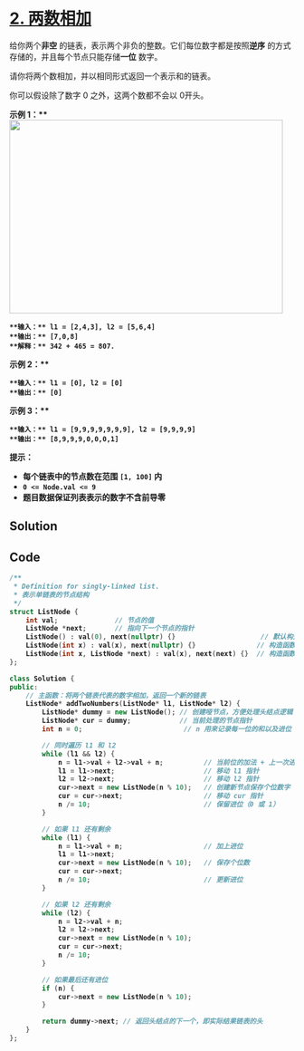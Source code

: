 # [2. 两数相加](https://leetcode.cn/problems/add-two-numbers/description/?envType=study-plan-v2&envId=top-100-liked)

给你两个**非空**  的链表，表示两个非负的整数。它们每位数字都是按照**逆序** 的方式存储的，并且每个节点只能存储**一位** 数字。

请你将两个数相加，并以相同形式返回一个表示和的链表。

你可以假设除了数字 0 之外，这两个数都不会以 0开头。

<strong class="example">示例 1：** 
<img alt="" src="https://gitee.com/baishuaishuai/saveimg/raw/master/202508051926262.jpg" style="width: 483px; height: 342px;">

```
**输入：** l1 = [2,4,3], l2 = [5,6,4]
**输出：** [7,0,8]
**解释：** 342 + 465 = 807.
```

<strong class="example">示例 2：** 

```
**输入：** l1 = [0], l2 = [0]
**输出：** [0]
```

<strong class="example">示例 3：** 

```
**输入：** l1 = [9,9,9,9,9,9,9], l2 = [9,9,9,9]
**输出：** [8,9,9,9,0,0,0,1]
```

**提示：** 

- 每个链表中的节点数在范围 `[1, 100]` 内
- `0 <= Node.val <= 9`
- 题目数据保证列表表示的数字不含前导零

## Solution



## Code

```c++
/**
 * Definition for singly-linked list.
 * 表示单链表的节点结构
 */
struct ListNode {
    int val;              // 节点的值
    ListNode *next;       // 指向下一个节点的指针
    ListNode() : val(0), next(nullptr) {}                     // 默认构造函数
    ListNode(int x) : val(x), next(nullptr) {}               // 构造函数，带初始值
    ListNode(int x, ListNode *next) : val(x), next(next) {}  // 构造函数，带初始值和指针
};

class Solution {
public:
    // 主函数：将两个链表代表的数字相加，返回一个新的链表
    ListNode* addTwoNumbers(ListNode* l1, ListNode* l2) {
        ListNode* dummy = new ListNode(); // 创建哑节点，方便处理头结点逻辑
        ListNode* cur = dummy;            // 当前处理的节点指针
        int n = 0;                         // n 用来记录每一位的和以及进位

        // 同时遍历 l1 和 l2
        while (l1 && l2) {
            n = l1->val + l2->val + n;          // 当前位的加法 + 上一次进位
            l1 = l1->next;                      // 移动 l1 指针
            l2 = l2->next;                      // 移动 l2 指针
            cur->next = new ListNode(n % 10);   // 创建新节点保存个位数字
            cur = cur->next;                    // 移动 cur 指针
            n /= 10;                            // 保留进位（0 或 1）
        }

        // 如果 l1 还有剩余
        while (l1) {
            n = l1->val + n;                    // 加上进位
            l1 = l1->next;
            cur->next = new ListNode(n % 10);   // 保存个位数
            cur = cur->next;
            n /= 10;                            // 更新进位
        }

        // 如果 l2 还有剩余
        while (l2) {
            n = l2->val + n;
            l2 = l2->next;
            cur->next = new ListNode(n % 10);
            cur = cur->next;
            n /= 10;
        }

        // 如果最后还有进位
        if (n) {
            cur->next = new ListNode(n % 10);
        }

        return dummy->next; // 返回头结点的下一个，即实际结果链表的头
    }
};

```

